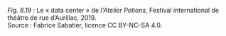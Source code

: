 *Fig. 6.19 :* Le « data center » de *l'Atelier Potions*, Festival international de théâtre de rue d’Aurillac, 2019.  
Source : Fabrice Sabatier, licence CC BY-NC-SA 4.0.